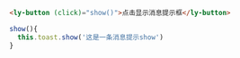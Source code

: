 ```html
<ly-button (click)="show()">点击显示消息提示框</ly-button>
```
```js
show(){
  this.toast.show('这是一条消息提示show')
}
```